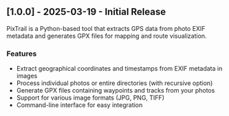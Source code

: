 ## [1.0.0] - 2025-03-19 - Initial Release

PixTrail is a Python-based tool that extracts GPS data from photo EXIF metadata and generates GPX files for mapping and route visualization.

### Features
* Extract geographical coordinates and timestamps from EXIF metadata in images
* Process individual photos or entire directories (with recursive option)
* Generate GPX files containing waypoints and tracks from your photos
* Support for various image formats (JPG, PNG, TIFF)
* Command-line interface for easy integration
